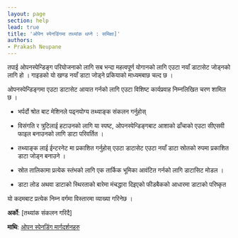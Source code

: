 ```yaml
---
layout: page
section: help
lead: true
title: 'ओपेन स्पेनडिंगमा तथ्यांक थप्ने : समिक्षा]'
authors:
- Prakash Neupane
---
```

तपाई ओपनस्पेन्डिङ्ग परियोजनाको लागि सब भन्दा महत्वपूर्ण योगानको लागि एउटा नयाँ डाटासेट जोड्नको लागि हो । गाइडको यो खण्ड नयाँ डाटा जोड्ने प्रकियाको माध्यमबाछ चल्द छ ।

ओपनस्पेन्डिङ्गमा एउटा डाटासेट आयात गर्नको लागि एउटा विशिष्ट कार्यप्रवाह निम्नलिखित चरण शामिल छ ।

* भर्पर्दो श्रोत बाट मेशिनले पढ्नयोग्य तथ्याङ्क संकलन गर्नुहोस्

* विसंगति र त्रुटिलाई हटाउनको लागि या स्पष्ट, ओपनस्पेन्डिङ्गबाट आशाको ढाँचाको एउटा सीएसवी फाइल बनाउनको लागि डाटा परिवर्तित ।

* तथ्याङ्क लाई ईन्टरनेट मा प्रकाशित गर्नुहोस् एउटा डाटासेट एउटा नयाँ डाटा स्रोतको रुपमा प्रकाशित डाटा जोड्न बनाउने ।

* स्रोत तालिकामा प्रत्येक स्तंभको लागि एक तार्किक भूमिका आवंटित गर्नको लागि डाटासिट मोडल ।

* डाटा लोड अथवा डाटाको स्थिरताको बारेमा मंचद्धारा दिइएको फीडबैकको आधारमा डाटाको परिष्कृत

यो कदमबाट प्रत्येक निम्न वर्गमा विस्तारमा व्याख्या गरिनेछ ।

**अर्को**: [तथ्यांक संकलन गरिदै]

**माथि**: [ओपन स्पेनडिंग मार्गदर्शनहरु](../)
